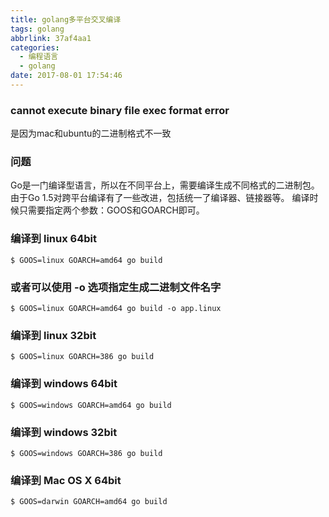 ```yaml
---
title: golang多平台交叉编译
tags: golang
abbrlink: 37af4aa1
categories:
  - 编程语言
  - golang
date: 2017-08-01 17:54:46
---
```



### cannot execute binary file exec format error

是因为mac和ubuntu的二进制格式不一致


### 问题

Go是一门编译型语言，所以在不同平台上，需要编译生成不同格式的二进制包。
由于Go 1.5对跨平台编译有了一些改进，包括统一了编译器、链接器等。
编译时候只需要指定两个参数：GOOS和GOARCH即可。


<!-- more -->


### 编译到 linux 64bit
```
$ GOOS=linux GOARCH=amd64 go build
```
### 或者可以使用 -o 选项指定生成二进制文件名字
```
$ GOOS=linux GOARCH=amd64 go build -o app.linux
```
### 编译到 linux 32bit
```
$ GOOS=linux GOARCH=386 go build
```
### 编译到 windows 64bit
```
$ GOOS=windows GOARCH=amd64 go build
```

### 编译到 windows 32bit
```
$ GOOS=windows GOARCH=386 go build
```

### 编译到 Mac OS X 64bit
```
$ GOOS=darwin GOARCH=amd64 go build
```